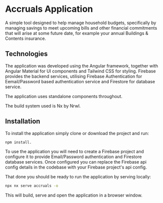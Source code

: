 # Accruals Application

A simple tool designed to help manage household budgets, specifically by managing savings to meet upcoming bills and other financial commitments that will arise at some future date, for example your annual Buildings & Contents insurance.

## Technologies

The application was developed using the Angular framework, together with Angular Material for UI components and Tailwind CSS for styling. Firebase provides the backend services, utilising Firebase Authentication for Eemail/Password based authentication service and Firestore for database service.

The application uses standalone components throughout.

The build system used is Nx by Nrwl.

## Installation

To install the application simply clone or download the project and run:

```bash
npm install.
```

To use the application you will need to create a Firebase project and configure it to provide Email/Password authentication and Firestore database services. Once configured you can replace the Firebase api config details in the codebase with your Firebase project's api config.

That done you should be ready to run the application by serving locally:

```bash
npx nx serve accruals -o
```

This will build, serve and open the application in a browser window.
